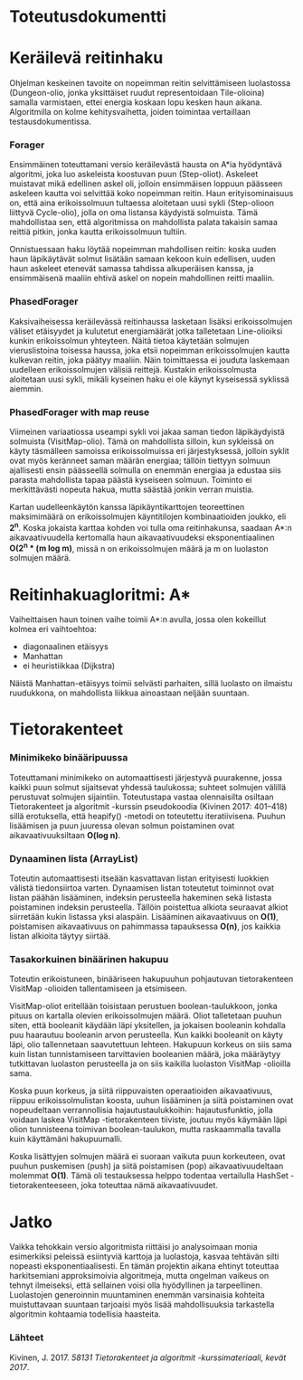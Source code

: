 # Toteutusdokumentti

# Keräilevä reitinhaku

Ohjelman keskeinen tavoite on nopeimman reitin selvittämiseen luolastossa (Dungeon-olio, jonka yksittäiset ruudut representoidaan Tile-olioina) samalla varmistaen, ettei energia koskaan lopu kesken haun aikana. Algoritmilla on kolme kehitysvaihetta, joiden toimintaa vertaillaan testausdokumentissa. 

### Forager

Ensimmäinen toteuttamani versio keräilevästä hausta on A*ia hyödyntävä algoritmi, joka luo askeleista koostuvan puun (Step-oliot). Askeleet muistavat mikä edellinen askel oli, jolloin ensimmäisen loppuun päässeen askeleen kautta voi selvittää koko nopeimman reitin. Haun erityisominaisuus on, että aina erikoissolmuun tultaessa aloitetaan uusi sykli (Step-olioon liittyvä Cycle-olio), jolla on oma listansa käydyistä solmuista. Tämä mahdollistaa sen, että algoritmissa on mahdollista palata takaisin samaa reittiä pitkin, jonka kautta erikoissolmuun tultiin.

Onnistuessaan haku löytää nopeimman mahdollisen reitin: koska uuden haun läpikäytävät solmut lisätään samaan kekoon kuin edellisen, uuden haun askeleet etenevät samassa tahdissa alkuperäisen kanssa, ja ensimmäisenä maaliin ehtivä askel on nopein mahdollinen reitti maaliin. 

### PhasedForager

Kaksivaiheisessa keräilevässä reitinhaussa lasketaan lisäksi erikoissolmujen väliset etäisyydet ja kulutetut energiamäärät jotka talletetaan Line-olioiksi kunkin erikoissolmun yhteyteen. Näitä tietoa käytetään solmujen vieruslistoina toisessa haussa, joka etsii nopeimman erikoissolmujen kautta kulkevan reitin, joka päätyy maaliin. Näin toimittaessa ei jouduta laskemaan uudelleen erikoissolmujen välisiä reittejä. Kustakin erikoissolmusta aloitetaan uusi sykli, mikäli kyseinen haku ei ole käynyt kyseisessä syklissä aiemmin.

### PhasedForager with map reuse

Viimeinen variaatiossa useampi sykli voi jakaa saman tiedon läpikäydyistä solmuista (VisitMap-olio). Tämä on mahdollista silloin, kun sykleissä on käyty täsmälleen samoissa erikoissolmuissa eri järjestyksessä, jolloin syklit ovat myös keränneet saman määrän energiaa; tällöin tiettyyn solmuun ajallisesti ensin päässeellä solmulla on enemmän energiaa ja edustaa siis parasta mahdollista tapaa päästä kyseiseen solmuun. Toiminto ei merkittävästi nopeuta hakua, mutta säästää jonkin verran muistia.

Kartan uudelleenkäytön kanssa läpikäyntikarttojen teoreettinen maksimimäärä on erikoissolmujen käyntitilojen kombinaatioiden joukko, eli **2<sup>n</sup>**. Koska jokaista karttaa kohden voi tulla oma reitinhakunsa, saadaan A*:n aikavaativuudella kertomalla haun aikavaativuudeksi eksponentiaalinen **O(2<sup>n</sup> * (m log m)**, missä n on erikoissolmujen määrä ja m on luolaston solmujen määrä.


# Reitinhakuagloritmi: A*

Vaiheittaisen haun toinen vaihe toimii A*:n avulla, jossa olen kokeillut kolmea eri vaihtoehtoa:

* diagonaalinen etäisyys
* Manhattan
* ei heuristiikkaa (Dijkstra)

Näistä Manhattan-etäisyys toimii selvästi parhaiten, sillä luolasto on ilmaistu ruudukkona, on mahdollista liikkua ainoastaan neljään suuntaan.

# Tietorakenteet

### Minimikeko binääripuussa

Toteuttamani minimikeko on automaattisesti järjestyvä puurakenne, jossa kaikki puun solmut sijaitsevat yhdessä taulukossa; suhteet solmujen välillä perustuvat solmujen sijaintiin. Toteutustapa vastaa olennaisilta osiltaan Tietorakenteet ja algoritmit -kurssin pseudokoodia (Kivinen 2017: 401–418) sillä erotuksella, että heapify() -metodi on toteutettu iteratiivisena. Puuhun lisäämisen ja puun juuressa olevan solmun poistaminen ovat aikavaativuuksiltaan **O(log n)**.

### Dynaaminen lista (ArrayList)

Toteutin automaattisesti itseään kasvattavan listan erityisesti luokkien välistä tiedonsiirtoa varten. Dynaamisen listan toteutetut toiminnot ovat listan päähän lisääminen, indeksin perusteella hakeminen sekä listasta poistaminen indeksin perusteella. Tällöin poistettua alkiota seuraavat alkiot siirretään kukin listassa yksi alaspäin. Lisääminen aikavaativuus on **O(1)**, poistamisen aikavaativuus on pahimmassa tapauksessa **O(n)**, jos kaikkia listan alkioita täytyy siirtää.

### Tasakorkuinen binäärinen hakupuu

Toteutin erikoistuneen, binääriseen hakupuuhun pohjautuvan tietorakenteen VisitMap -olioiden tallentamiseen ja etsimiseen.

VisitMap-oliot eritellään toisistaan perustuen boolean-taulukkoon, jonka pituus on kartalla olevien erikoissolmujen määrä. Oliot talletetaan puuhun siten, että booleanit käydään läpi yksitellen, ja jokaisen booleanin kohdalla puu haarautuu booleanin arvon perusteella. Kun kaikki booleanit on käyty läpi, olio tallennetaan saavutettuun lehteen. Hakupuun korkeus on siis sama kuin listan tunnistamiseen tarvittavien booleanien määrä, joka määräytyy tutkittavan luolaston perusteella ja on siis kaikilla luolaston VisitMap -olioilla sama.

Koska puun korkeus, ja siitä riippuvaisten operaatioiden aikavaativuus, riippuu erikoissolmulistan koosta, uuhun lisääminen ja siitä poistaminen ovat nopeudeltaan verrannollisia hajautustaulukkoihin: hajautusfunktio, jolla voidaan laskea VisitMap -tietorakenteen tiiviste, joutuu myös käymään läpi olion tunnisteena toimivan boolean-taulukon, mutta raskaammalla tavalla kuin käyttämäni hakupuumalli.

Koska lisättyjen solmujen määrä ei suoraan vaikuta puun korkeuteen, ovat puuhun puskemisen (push) ja siitä poistamisen (pop) aikavaativuudeltaan molemmat **O(1)**. Tämä oli testauksessa helppo todentaa vertailulla HashSet -tietorakenteeseen, joka toteuttaa nämä aikavaativuudet. 

# Jatko

Vaikka tehokkain versio algoritmista riittäisi jo analysoimaan monia esimerkiksi peleissä esiintyviä karttoja ja luolastoja, kasvaa tehtävän silti nopeasti eksponentiaalisesti. En tämän projektin aikana ehtinyt toteuttaa harkitsemiani approksimoivia algoritmeja, mutta ongelman vaikeus on tehnyt ilmeiseksi, että sellainen voisi olla hyödyllinen ja tarpeellinen. Luolastojen generoinnin muuntaminen enemmän varsinaisia kohteita muistuttavaan suuntaan tarjoaisi myös lisää mahdollisuuksia tarkastella algoritmin kohtaamia todellisia haasteita.


### Lähteet

Kivinen, J. 2017. *58131 Tietorakenteet ja algoritmit -kurssimateriaali, kevät 2017*.